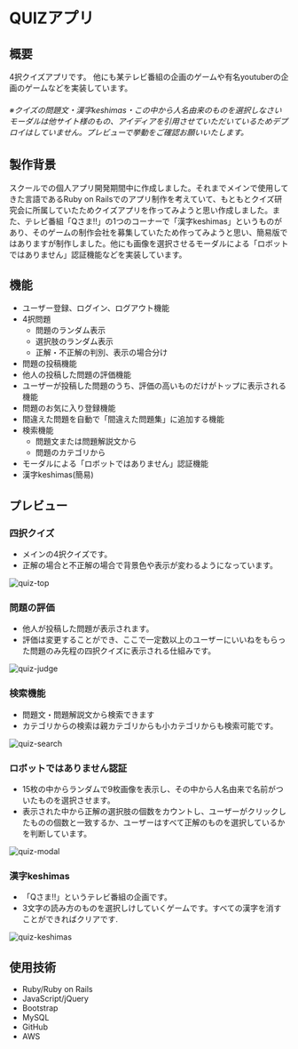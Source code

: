 # QUIZアプリ

## 概要
4択クイズアプリです。
他にも某テレビ番組の企画のゲームや有名youtuberの企画のゲームなどを実装しています。
###### ※クイズの問題文・漢字keshimas・この中から人名由来のものを選択しなさいモーダルは他サイト様のもの、アイディアを引用させていただいているためデプロイはしていません。プレビューで挙動をご確認お願いいたします。

## 製作背景
スクールでの個人アプリ開発期間中に作成しました。それまでメインで使用してきた言語であるRuby on Railsでのアプリ制作を考えていて、もともとクイズ研究会に所属していたためクイズアプリを作ってみようと思い作成しました。また、テレビ番組「Qさま!!」の1つのコーナーで「漢字keshimas」というものがあり、そのゲームの制作会社を募集していたため作ってみようと思い、簡易版ではありますが制作しました。他にも画像を選択させるモーダルによる「ロボットではありません」認証機能などを実装しています。



## 機能
* ユーザー登録、ログイン、ログアウト機能
* 4択問題
  * 問題のランダム表示
  * 選択肢のランダム表示
  * 正解・不正解の判別、表示の場合分け
* 問題の投稿機能
* 他人の投稿した問題の評価機能
* ユーザーが投稿した問題のうち、評価の高いものだけがトップに表示される機能
* 問題のお気に入り登録機能
* 間違えた問題を自動で「間違えた問題集」に追加する機能
* 検索機能
  * 問題文または問題解説文から
  * 問題のカテゴリから
* モーダルによる「ロボットではありません」認証機能
* 漢字keshimas(簡易)

## プレビュー
### 四択クイズ
* メインの4択クイズです。
* 正解の場合と不正解の場合で背景色や表示が変わるようになっています。

![quiz-top](https://user-images.githubusercontent.com/54735495/68939476-0ec5bf80-07e4-11ea-9b38-962798dcd860.gif)

### 問題の評価
* 他人が投稿した問題が表示されます。
* 評価は変更することができ、ここで一定数以上のユーザーにいいねをもらった問題のみ先程の四択クイズに表示される仕組みです。

![quiz-judge](https://user-images.githubusercontent.com/54735495/68939775-c78bfe80-07e4-11ea-9c6e-c0f300033363.gif)

### 検索機能
* 問題文・問題解説文から検索できます
* カテゴリからの検索は親カテゴリからも小カテゴリからも検索可能です。

![quiz-search](https://user-images.githubusercontent.com/54735495/68939886-189bf280-07e5-11ea-8f8b-f77935220783.gif)

### ロボットではありません認証
* 15枚の中からランダムで9枚画像を表示し、その中から人名由来で名前がついたものを選択させます。
* 表示された中から正解の選択肢の個数をカウントし、ユーザーがクリックしたものの個数と一致するか、ユーザーはすべて正解のものを選択しているかを判断しています。

![quiz-modal](https://user-images.githubusercontent.com/54735495/68940051-7e887a00-07e5-11ea-9acb-245230363f07.gif)

### 漢字keshimas
* 「Qさま!!」というテレビ番組の企画です。
* 3文字の読み方のものを選択しけしていくゲームです。すべての漢字を消すことができればクリアです.

![quiz-keshimas](https://user-images.githubusercontent.com/54735495/68940297-1dad7180-07e6-11ea-9500-7035ed42f132.gif)


## 使用技術
* Ruby/Ruby on Rails
* JavaScript/jQuery
* Bootstrap
* MySQL
* GitHub
* AWS
